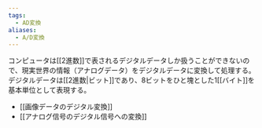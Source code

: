 ```yaml
---
tags:
  - AD変換
aliases:
  - A/D変換
---
```

コンピュータは[[2進数]]で表されるデジタルデータしか扱うことができないので、現実世界の情報（アナログデータ）をデジタルデータに変換して処理する。
デジタルデータは[[2進数|ビット]]であり、8ビットをひと塊とした1[[バイト]]を基本単位として表現する。

- [[画像データのデジタル変換]]
- [[アナログ信号のデジタル信号への変換]]

